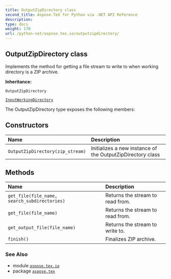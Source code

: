 ```yaml
---
title: OutputZipDirectory class
second_title: Aspose.TeX for Python via .NET API Reference
description: 
type: docs
weight: 170
url: /python-net/aspose.tex.io/outputzipdirectory/
---
```


## OutputZipDirectory class

Implements the method for getting a file stream to write to when working directory is a ZIP archive.

**Inheritance:**

`OutputZipDirectory`

<nbsp> <nbsp> [`InputWorkingDirectory`](/tex/python-net/aspose.tex.io/inputworkingdirectory)



The OutputZipDirectory type exposes the following members:
## Constructors
| Name | Description |
| :- | :- |
| `OutputZipDirectory(zip_stream)` | Initializes a new instance of the OutputZipDirectory class |
## Methods
| Name | Description |
| :- | :- |
| `get_file(file_name, search_subdirectories)` | Returns the stream to read from. |
| `get_file(file_name)` | Returns the stream to read from. |
| `get_output_file(file_name)` | Returns the stream to write to. |
| `finish()` | Finalizes ZIP archive. |

### See Also

* module [`aspose.tex.io`](/tex/python-net/aspose.tex.io/)
* package [`aspose.tex`](/tex/python-net/)

